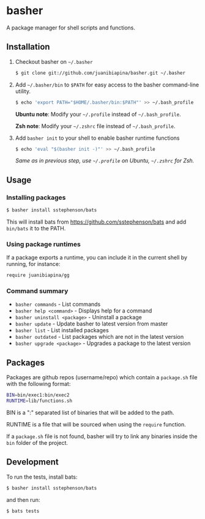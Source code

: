 # basher

A package manager for shell scripts and functions.

## Installation

1. Checkout basher on `~/.basher`

    ~~~ sh
    $ git clone git://github.com/juanibiapina/basher.git ~/.basher
    ~~~

2. Add `~/.basher/bin` to `$PATH` for easy access to the basher command-line utility.

    ~~~ sh
    $ echo 'export PATH="$HOME/.basher/bin:$PATH"' >> ~/.bash_profile
    ~~~

    **Ubuntu note**: Modify your `~/.profile` instead of `~/.bash_profile`.

    **Zsh note**: Modify your `~/.zshrc` file instead of `~/.bash_profile`.

3. Add `basher init` to your shell to enable basher runtime functions

    ~~~ sh
    $ echo 'eval "$(basher init -)"' >> ~/.bash_profile
    ~~~

    _Same as in previous step, use `~/.profile` on Ubuntu, `~/.zshrc` for Zsh._

## Usage

### Installing packages

~~~ sh
$ basher install sstephenson/bats
~~~

This will install bats from https://github.com/sstephenson/bats and add `bin/bats` it to the PATH.

### Using package runtimes

If a package exports a runtime, you can include it in the current shell by running, for instance:

~~~ sh
require juanibiapina/gg
~~~

### Command summary

- `basher commands` - List commands
- `basher help <command>` - Displays help for a command
- `basher uninstall <package>` - Uninstall a package
- `basher update` - Update basher to latest version from master
- `basher list` - List installed packages
- `basher outdated` - List packages which are not in the latest version
- `basher upgrade <package>` - Upgrades a package to the latest version

## Packages

Packages are github repos (username/repo) which contain a `package.sh` file with the following format:

~~~ sh
BIN=bin/exec1:bin/exec2
RUNTIME=lib/functions.sh
~~~

BIN is a ":" separated list of binaries that will be added to the path.

RUNTIME is a file that will be sourced when using the `require` function.

If a `package.sh` file is not found, basher will try to link any binaries inside the `bin` folder of the project.

## Development

To run the tests, install bats:

~~~ sh
$ basher install sstephenson/bats
~~~

and then run:

~~~ sh
$ bats tests
~~~
